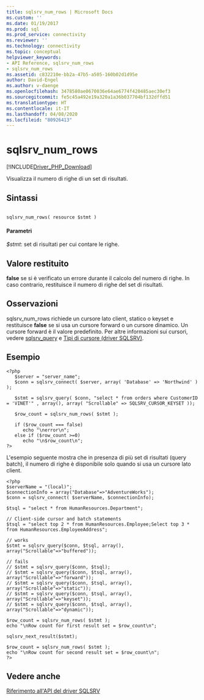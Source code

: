 ```yaml
---
title: sqlsrv_num_rows | Microsoft Docs
ms.custom: ''
ms.date: 01/19/2017
ms.prod: sql
ms.prod_service: connectivity
ms.reviewer: ''
ms.technology: connectivity
ms.topic: conceptual
helpviewer_keywords:
- API Reference, sqlsrv_num_rows
- sqlsrv_num_rows
ms.assetid: c832210e-bb2a-47b5-a505-160b02d1d95e
author: David-Engel
ms.author: v-daenge
ms.openlocfilehash: 3478580ae0670036e64ae6774f420485aec30ef3
ms.sourcegitcommit: fe5c45a492e19a320a1a36b037704bf132dffd51
ms.translationtype: HT
ms.contentlocale: it-IT
ms.lasthandoff: 04/08/2020
ms.locfileid: "80926413"
---
```

# <a name="sqlsrv_num_rows"></a>sqlsrv_num_rows
[!INCLUDE[Driver_PHP_Download](../../includes/driver_php_download.md)]

Visualizza il numero di righe di un set di risultati.  
  
## <a name="syntax"></a>Sintassi  
  
```  
  
sqlsrv_num_rows( resource $stmt )  
```  
  
#### <a name="parameters"></a>Parametri  
*$stmt*: set di risultati per cui contare le righe.  
  
## <a name="return-value"></a>Valore restituito  
**false** se si è verificato un errore durante il calcolo del numero di righe. In caso contrario, restituisce il numero di righe del set di risultati.  
  
## <a name="remarks"></a>Osservazioni  
sqlsrv_num_rows richiede un cursore lato client, statico o keyset e restituisce **false** se si usa un cursore forward o un cursore dinamico. Un cursore forward è il valore predefinito. Per altre informazioni sui cursori, vedere [sqlsrv_query](../../connect/php/sqlsrv-query.md) e [Tipi di cursore &#40;driver SQLSRV&#41;](../../connect/php/cursor-types-sqlsrv-driver.md).  
  
## <a name="example"></a>Esempio  
  
```  
<?php  
   $server = "server_name";  
   $conn = sqlsrv_connect( $server, array( 'Database' => 'Northwind' ) );  
  
   $stmt = sqlsrv_query( $conn, "select * from orders where CustomerID = 'VINET'" , array(), array( "Scrollable" => SQLSRV_CURSOR_KEYSET ));  
  
   $row_count = sqlsrv_num_rows( $stmt );  
  
   if ($row_count === false)  
      echo "\nerror\n";  
   else if ($row_count >=0)  
      echo "\n$row_count\n";  
?>  
```  
  
L'esempio seguente mostra che in presenza di più set di risultati (query batch), il numero di righe è disponibile solo quando si usa un cursore lato client.  
  
```  
<?php  
$serverName = "(local)";  
$connectionInfo = array("Database"=>"AdventureWorks");  
$conn = sqlsrv_connect( $serverName, $connectionInfo);  
  
$tsql = "select * from HumanResources.Department";  
  
// Client-side cursor and batch statements  
$tsql = "select top 2 * from HumanResources.Employee;Select top 3 * from HumanResources.EmployeeAddress";  
  
// works  
$stmt = sqlsrv_query($conn, $tsql, array(), array("Scrollable"=>"buffered"));  
  
// fails  
// $stmt = sqlsrv_query($conn, $tsql);  
// $stmt = sqlsrv_query($conn, $tsql, array(), array("Scrollable"=>"forward"));  
// $stmt = sqlsrv_query($conn, $tsql, array(), array("Scrollable"=>"static"));  
// $stmt = sqlsrv_query($conn, $tsql, array(), array("Scrollable"=>"keyset"));  
// $stmt = sqlsrv_query($conn, $tsql, array(), array("Scrollable"=>"dynamic"));  
  
$row_count = sqlsrv_num_rows( $stmt );  
echo "\nRow count for first result set = $row_count\n";  
  
sqlsrv_next_result($stmt);  
  
$row_count = sqlsrv_num_rows( $stmt );  
echo "\nRow count for second result set = $row_count\n";  
?>  
```  
  
## <a name="see-also"></a>Vedere anche  
[Riferimento all'API del driver SQLSRV](../../connect/php/sqlsrv-driver-api-reference.md)  
  
